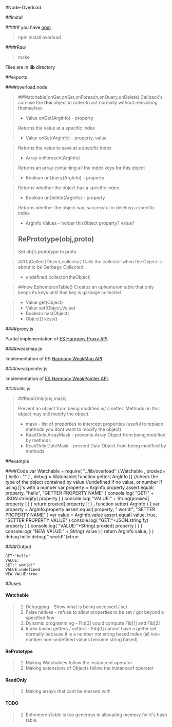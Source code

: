 #Node-Overload

##install

####If you have [npm](http://github.com/isaacs/npm)
> npm install overload

####Raw
>  make

Files are in __lib__ directory

##exports

####overload.node

> ##Watchable(onGet,onSet,onForeach,onQuery,onDelete)
> Callback's can use the __this__ object in order to act normally without reinvoking themselves.
>
> * Value onGet(ArgInfo) - property

>	Returns the value at a specific index
> * Value onSet(ArgInfo) - property, value

>	Returns the value to save at a specific index
> * Array onForeach(ArgInfo)

>	Returns an array containing all the index keys for this object
> * Boolean onQuery(ArgInfo) - property

>	Returns whether the object has a specific index
> * Boolean onDelete(ArgInfo) - property

>	Returns whether the object was successful in deleting a specific index
> * ArgInfo Values - holder thisObject property? value?
>
> ## RePrototype(obj,proto)
>
>	Set obj's prototype to proto

> ##OnCollect(Object,collector)
> Calls the collector when the Object is about to be Garbage Collected

> * undefined collector(theObject)

> ##new EphemeronTable()
> Creates an ephemeron table that only keeps its keys until that key is garbage collected

> * Value get(Object)
> * Value set(Object,Value)
> * Boolean has(Object)
> * Object[] keys()

####proxy.js

Partial implementation of [ES Harmony Proxy API](http://wiki.ecmascript.org/doku.php?id=harmony:proxies&s=proxy).

####weakmap.js

Implementation of ES [Harmony WeakMap API](http://wiki.ecmascript.org/doku.php?id=harmony:weak_maps).

####weakpointer.js

Implementation of [ES Harmony WeakPointer API](http://wiki.ecmascript.org/doku.php?id=strawman:weak_references).

####utils.js

> ##ReadOnly(obj,mask)
>
>	Prevent an object from being modified w/ a setter. Methods on this object may still modify the object.
>
> * mask - list of properties to intercept properties (useful to replace methods you dont want to modify the object)
> * ReadOnly.ArrayMask - prevents Array Object from being modified by methods
> * ReadOnly.DateMask - prevent Date Object from being modified by methods

##example

####Code
	var Watchable = require( "../lib/overload" ).Watchable
	  , proxied={ hello : "" }
	  , debug = Watchable(
		function getter( ArgInfo ){
			//check the type of the object contained by value
			//undefined if no value, or number if using []'s with a number
			var property = ArgInfo.property
			assert.equal( property, "hello", "GETTER PROPERTY NAME" )
			console.log( "GET:" + JSON.stringify( property ) )
			console.log( "VALUE:" + String(proxied[ property ] ) )
			return proxied[ property ];
		}
		, function setter( ArgInfo ) {
			var property = ArgInfo.property
			assert.equal( property, " world!", "SETTER PROPERTY NAME" )
			var value = ArgInfo.value
			assert.equal( value, true, "SETTER PROPERTY VALUE" )
			console.log( "GET:"+JSON.stringify( property ) )
			console.log( "VALUE:"+String( proxied[ property ] ) )
			console.log( "NEW VALUE:" + String( value ) )
			return ArgInfo.value;
		}
	)
	debug.hello
	debug[" world!"]=true

####Output

	GET:"hello"
	VALUE:
	SET:" world!"
	VALUE:undefined
	NEW VALUE:true

##uses

#### Watchable
> 1. Debugging - Show what is being accessed / set
> 2. False natives - refuse to allow properties to be set / got beyond a specified few
> 3. Dynamic programming - Fib[3] could compute Fib[1] and Fib[2]
> 4. Index based getters / setters - Fib[0] cannot have a getter set normally because it is a number not string based index (all non-number non-undefined values become string based).

#### RePrototype
> 1. Making Watchables follow the instanceof operator
> 2. Making extensions of Objects follow the instanceof operator

#### ReadOnly
> 1. Making arrays that cant be messed with

#### TODO

> 1. EphemeronTable is too generous in allocating memory for it's hash table.
